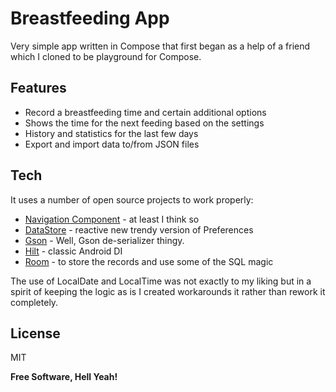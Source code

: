 # Breastfeeding App

Very simple app written in Compose that first began as a help of a friend which I cloned to be playground for Compose.

## Features

- Record a breastfeeding time and certain additional options
- Shows the time for the next feeding based on the settings
- History and statistics for the last few days
- Export and import data to/from JSON files

## Tech

It  uses a number of open source projects to work properly:

- [Navigation Component] - at least I think so
- [DataStore] - reactive new trendy version of Preferences
- [Gson] - Well, Gson de-serializer thingy.
- [Hilt] - classic Android DI
- [Room] - to store the records and use some of the SQL magic

The use of LocalDate and LocalTime was not exactly to my liking but in a spirit of keeping the logic as is I created workarounds it rather than rework it completely.

## License

MIT

**Free Software, Hell Yeah!**

[//]: # (These are reference links used in the body of this note and get stripped out when the markdown processor does its job. There is no need to format nicely because it shouldn't be seen. Thanks SO - http://stackoverflow.com/questions/4823468/store-comments-in-markdown-syntax)

[gson]: <https://github.com/google/gson>
[DataStore]: <https://developer.android.com/topic/libraries/architecture/datastore>
[Navigation Component]: <https://developer.android.com/jetpack/compose/navigation>
[Hilt]: <https://developer.android.com/training/dependency-injection/hilt-android>
[Room]: <https://developer.android.com/training/data-storage/room>
[NounProject]: <https://thenounproject.com/>
